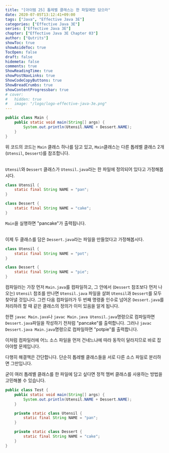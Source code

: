 ```yaml
---
title: "[아이템 25] 톱레벨 클래스는 한 파일에만 담으라"
date: 2020-07-05T13:12:41+09:00
tags: ["Java", "Effective Java 3E"]
categories: ["Effective Java 3E"]
series: ["Effective Java 3E"]
chapter: ["Effective Java 3E Chapter 03"]
author: ["Qutrits"]
showToc: true
showAsideToc: true
TocOpen: false
draft: false
hidemeta: false
comments: true
ShowReadingTime: true
showPostNavLinks: true
ShowCodeCopyButtons: true
ShowBreadCrumbs: true
showContentProgressbar: true
# cover:
#   hidden: true
#   image: "/logo/logo-effective-java-3e.png"
---
```

``` java
public class Main {
    public static void main(String[] args) {
        System.out.println(Utensil.NAME + Dessert.NAME);
    }
}
```

위 코드의 코드는 `Main` 클래스 하나를 담고 있고, `Main`클래스는 다른 톱레벨 클래스 2개(`Utensil`, `Dessert`)를 참조합니다.
<br>
<br>

`Utensil`와 `Dessert` 클래스가 `Utensil.java`라는 한 파일에 정의되어 있다고 가정해봅시다.

``` java
class Utensil {
    static final String NAME = "pan";
}

class Dessert {
    static final String NAME = "cake";
}
```

`Main`을 실행하면 "pancake"가 출력됩니다.
<br>
<br>

이제 두 클래스를 담은 `Dessert.java`라는 파일을 만들었다고 가정해봅시다.

``` java
class Utensil {
    static final String NAME = "pot";
}

class Dessert {
    static final String NAME = "pie";
}
```

컴파일러는 가장 먼저 `Main.java`를 컴파일하고, 그 안에서 (`Dessert` 참조보다 먼저 나오는) `Utensil` 참조를 만나면 `Utensil.java` 파일을 살펴 `Utensil`과 `Dessert`를 모두 찾아낼 것입니다. 그런 다음 컴파일러가 두 번째 명령줄 인수로 넘어온 `Dessert.java`를 처리하려 할 때 같은 클래스의 정의가 이미 있음을 알게 됩니다.

한편 `javac Main.java`나 `javac Main.java Utensil.java`명령으로 컴파일하면 `Dessert.java`파일을 작성하기 전처럼 "pancake"를 출력합니다. 그러나 `javac Dessert.java Main.java`명령으로 컴파일하면 "potpie"를 출력합니다.

이처럼 컴파일러에 어느 소스 파일을 먼저 건네느냐에 따라 동작이 달라지므로 바로 잡아야할 문제입니다.

다행히 해결책은 간단합니다. 단순히 톱레벨 클래스들을 서로 다른 소스 파일로 분리하면 그만입니다.

굳이 여러 톱레벨 클래스를 한 파일에 담고 싶다면 정적 멤버 클래스를 사용하는 방법을 고민해볼 수 있습니다.
<br>

``` java
public class Test {
    public static void main(String[] args) {
        System.out.println(Utensil.NAME + Dessert.NAME);
    }

    private static class Utensil {
        static final String NAME = "pan";
    }

    private static class Dessert {
        static final String NAME = "cake";
    }
}
```
